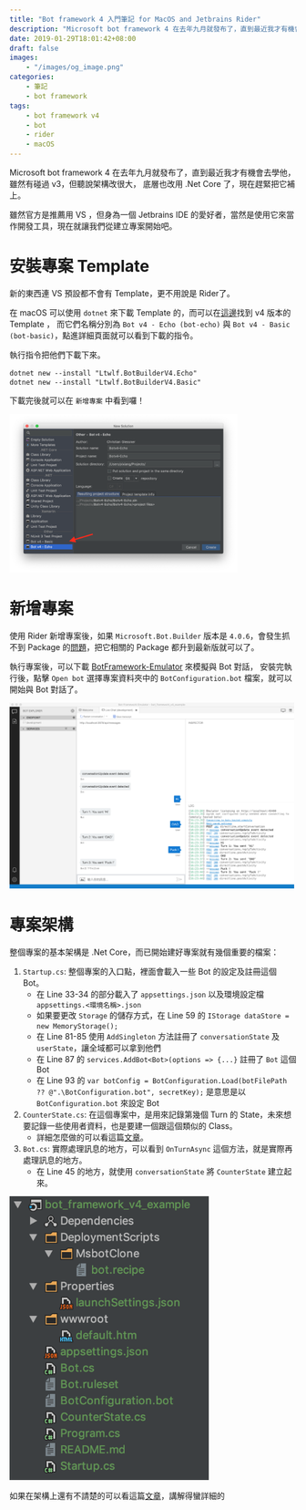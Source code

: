 ```yaml
---
title: "Bot framework 4 入門筆記 for MacOS and Jetbrains Rider"
description: "Microsoft bot framework 4 在去年九月就發布了，直到最近我才有機會去學他，雖然有碰過 v3，但聽說架構改很大，底層也改用 .Net Core 了，現在趕緊把它補上。雖然官方是推薦用 VS ，但身為一個 Jetbrains IDE 的愛好者，當然是使用它來當作開發工具，現在就讓我們從建立專案開始吧。 "
date: 2019-01-29T18:01:42+08:00
draft: false
images:
    - "/images/og_image.png"
categories:
    - 筆記
    - bot framework
tags:
    - bot framework v4
    - bot
    - rider
    - macOS
---
```


Microsoft bot framework 4 在去年九月就發布了，直到最近我才有機會去學他，雖然有碰過 v3，但聽說架構改很大，
底層也改用 .Net Core 了，現在趕緊把它補上。

雖然官方是推薦用 VS ，但身為一個 Jetbrains IDE 的愛好者，當然是使用它來當作開發工具，現在就讓我們從建立專案開始吧。 

<!--more-->

# 安裝專案 Template

新的東西連 VS 預設都不會有 Template，更不用說是 Rider了。

在 macOS 可以使用 `dotnet` 來下載 Template 的，而可以在[這邊](http://dotnetnew.azurewebsites.net/Search/bot)找到 v4 版本的 Template ，
而它們名稱分別為 `Bot v4 - Echo (bot-echo)` 與 `Bot v4 - Basic (bot-basic)`，點進詳細頁面就可以看到下載的指令。

執行指令把他們下載下來。
```shell
dotnet new --install "Ltwlf.BotBuilderV4.Echo"
dotnet new --install "Ltwlf.BotBuilderV4.Basic"
```

下載完後就可以在 `新增專案` 中看到囉！

<img src="/images/2019/bot_framework_4_rider_template.png" width="400">

# 新增專案

使用 Rider 新增專案後，如果 `Microsoft.Bot.Builder` 版本是 `4.0.6`，會發生抓不到 Package 的[問題](https://github.com/Microsoft/botbuilder-dotnet/issues/1002)，把它相關的 Package 都升到最新版就可以了。

執行專案後，可以下載 [BotFramework-Emulator](https://github.com/Microsoft/BotFramework-Emulator/releases) 來模擬與 Bot 對話，
安裝完執行後，點擊 `Open bot` 選擇專案資料夾中的 `BotConfiguration.bot` 檔案，就可以開始與 Bot 對話了。

<img src="/images/2019/bot_framework_4_emulator.png" width="500">

# 專案架構

整個專案的基本架構是 .Net Core，而已開始建好專案就有幾個重要的檔案：

1. `Startup.cs`: 整個專案的入口點，裡面會載入一些 Bot 的設定及註冊這個 Bot。
    * 在 Line 33-34 的部分載入了 `appsettings.json` 以及環境設定檔 `appsettings.<環境名稱>.json`
    * 如果要更改 `Storage` 的儲存方式，在 Line 59 的 `IStorage dataStore = new MemoryStorage();`
    * 在 Line 81-85 使用 `AddSingleton` 方法註冊了 `conversationState` 及 `userState`，讓全域都可以拿到他們
    * 在 Line 87 的 `services.AddBot<Bot>(options => {...}` 註冊了 `Bot` 這個 Bot
    * 在 Line 93 的 `var botConfig = BotConfiguration.Load(botFilePath ?? @".\BotConfiguration.bot", secretKey);` 是意思是以 `BotConfiguration.bot` 來設定 Bot
2. `CounterState.cs`: 在這個專案中，是用來記錄第幾個 Turn 的 State，未來想要記錄一些使用者資料，也是要建一個跟這個類似的 Class。
    * 詳細怎麼做的可以看這篇[文章](https://blog.alantsai.net/posts/2018/10/bot-framework-v4-5-how-to-manage-state)。
3. `Bot.cs`: 實際處理訊息的地方，可以看到 `OnTurnAsync` 這個方法，就是實際再處理訊息的地方。
    * 在 Line 45 的地方，就使用 `conversationState` 將 `CounterState` 建立起來。

<img src="/images/2019/bot_framework_4_file_struct.png" width="350">

如果在架構上還有不請楚的可以看這篇[文章](https://blog.alantsai.net/posts/2018/10/bot-framework-v4-4-see-how-echobot-is-constructed)，講解得蠻詳細的   




